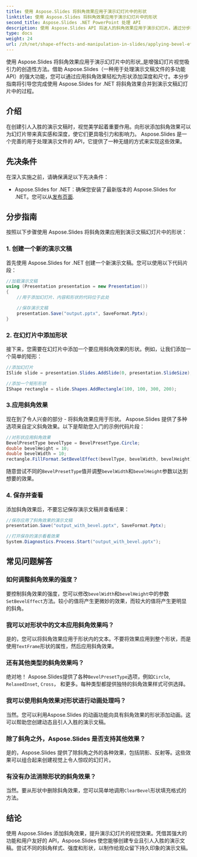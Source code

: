 ```yaml
---
title: 使用 Aspose.Slides 将斜角效果应用于演示幻灯片中的形状
linktitle: 使用 Aspose.Slides 将斜角效果应用于演示幻灯片中的形状
second_title: Aspose.Slides .NET PowerPoint 处理 API
description: 使用 Aspose.Slides API 将迷人的斜角效果应用于演示幻灯片。通过分步指南和源代码提升视觉吸引力。了解如何为动态演示实现斜角效果。
type: docs
weight: 24
url: /zh/net/shape-effects-and-manipulation-in-slides/applying-bevel-effects-shapes/
---
```

使用 Aspose.Slides 将斜角效果应用于演示幻灯片中的形状_是增强幻灯片视觉吸引力的创造性方法。借助 Aspose.Slides（一种用于处理演示文稿文件的多功能 API）的强大功能，您可以通过应用斜角效果轻松为形状添加深度和尺寸。本分步指南将引导您完成使用 Aspose.Slides for .NET 将斜角效果合并到演示文稿幻灯片中的过程。

## 介绍

在创建引人入胜的演示文稿时，视觉美学起着重要作用。向形状添加斜角效果可以为幻灯片带来真实感和深度，使它们更具吸引力和影响力。 Aspose.Slides 是一个完善的用于处理演示文件的 API，它提供了一种无缝的方式来实现这些效果。

## 先决条件

在深入实施之前，请确保满足以下先决条件：

-  Aspose.Slides for .NET：确保您安装了最新版本的 Aspose.Slides for .NET。您可以从[发布页面](https://releases.aspose.com/slides/net/).

## 分步指南

按照以下步骤使用 Aspose.Slides 将斜角效果应用到演示文稿幻灯片中的形状：

### 1. 创建一个新的演示文稿

首先使用 Aspose.Slides for .NET 创建一个新演示文稿。您可以使用以下代码片段：

```csharp
//加载演示文稿
using (Presentation presentation = new Presentation())
{
    //用于添加幻灯片、内容和形状的代码位于此处

    //保存演示文稿
    presentation.Save("output.pptx", SaveFormat.Pptx);
}
```

### 2. 在幻灯片中添加形状

接下来，您需要在幻灯片中添加一个要应用斜角效果的形状。例如，让我们添加一个简单的矩形：

```csharp
//添加幻灯片
ISlide slide = presentation.Slides.AddSlide(0, presentation.SlideSize);

//添加一个矩形形状
IShape rectangle = slide.Shapes.AddRectangle(100, 100, 300, 200);
```

### 3.应用斜角效果

现在到了令人兴奋的部分 - 将斜角效果应用于形状。 Aspose.Slides 提供了多种选项来自定义斜角效果。以下是帮助您入门的示例代码片段：

```csharp
//对形状应用斜角效果
BevelPresetType bevelType = BevelPresetType.Circle;
double bevelHeight = 10;
double bevelWidth = 10;
rectangle.FillFormat.SetBevelEffect(bevelType, bevelWidth, bevelHeight);
```

随意尝试不同的`BevelPresetType`值并调整`bevelWidth`和`bevelHeight`参数以达到想要的效果。

### 4. 保存并查看

添加斜角效果后，不要忘记保存演示文稿并查看结果：

```csharp
//保存应用了斜角效果的演示文稿
presentation.Save("output_with_bevel.pptx", SaveFormat.Pptx);

//打开保存的演示看看效果
System.Diagnostics.Process.Start("output_with_bevel.pptx");
```

## 常见问题解答

### 如何调整斜角效果的强度？

要控制斜角效果的强度，您可以修改`bevelWidth`和`bevelHeight`中的参数`SetBevelEffect`方法。较小的值将产生更微妙的效果，而较大的值将产生更明显的斜角。

### 我可以对形状中的文本应用斜角效果吗？

是的，您可以将斜角效果应用于形状内的文本。不要将效果应用到整个形状，而是使用`TextFrame`形状的属性，然后应用斜角效果。

### 还有其他类型的斜角效果吗？

绝对地！ Aspose.Slides提供了各种`BevelPresetType`选项，例如`Circle`, `RelaxedInset`, `Cross`， 和更多。每种类型都提供独特的斜角效果样式可供选择。

### 我可以使用斜角效果对形状进行动画处理吗？

当然。您可以利用Aspose.Slides 的动画功能向具有斜角效果的形状添加动画。这可以帮助您创建动态且引人入胜的演示文稿。

### 除了斜角之外，Aspose.Slides 是否支持其他效果？

是的，Aspose.Slides 提供了除斜角之外的各种效果，包括阴影、反射等。这些效果可以组合起来创建视觉上令人惊叹的幻灯片。

### 有没有办法消除形状的斜角效果？

当然。要从形状中删除斜角效果，您可以简单地调用`ClearBevel`形状填充格式的方法。

## 结论

使用 Aspose.Slides 添加斜角效果，提升演示幻灯片的视觉效果。凭借其强大的功能和用户友好的 API，Aspose.Slides 使您能够创建专业且引人入胜的演示文稿。尝试不同的斜角样式、强度和形状，以制作给观众留下持久印象的演示文稿。